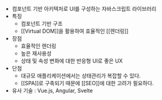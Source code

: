 - 컴포넌트 기반 아키텍처로 UI를 구성하는 자바스크립트 라이브러리
- 특징
	- 컴포넌트 기반 구조 
	- [[Virtual DOM]]을 활용하여 효율적인 [[렌더링]]
- 장점
	- 효율적인 렌더링
	- 높은 재사용성
	- 상태 및 속성 변화에 대한 반응형 UI로 좋은 UX
- 단점
	- 대규모 애플리케이션에서는 상태관리가 복잡할 수 있다.
	- [[SPA]]로 구축되기 때문에 [[SEO]]에 대한 고려가 필요하다.
- 유사 기술 : Vue.js, Angular, Svelte